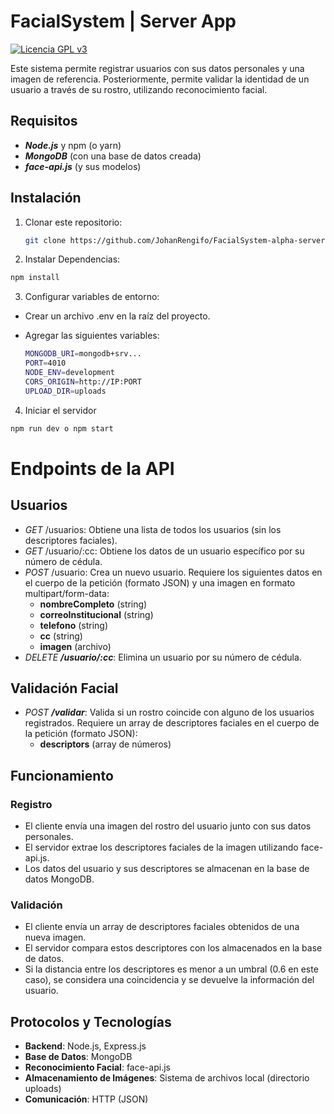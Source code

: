 # FacialSystem | Server App

[![Licencia GPL v3](https://img.shields.io/badge/Licencia-GPL%20v3-blue.svg)](https://www.gnu.org/licenses/gpl-3.0)

Este sistema permite registrar usuarios con sus datos personales y una imagen de referencia. Posteriormente, permite validar la identidad de un usuario a través de su rostro, utilizando reconocimiento facial.

## Requisitos

* ***Node.js*** y npm (o yarn)
* ***MongoDB*** (con una base de datos creada)
* ***face-api.js*** (y sus modelos)

## Instalación

1. Clonar este repositorio:

   ```bash
   git clone https://github.com/JohanRengifo/FacialSystem-alpha-server.git
   ```

2. Instalar Dependencias:

  ```bash
  npm install
  ```

3. Configurar variables de entorno:

* Crear un archivo .env en la raíz del proyecto.
* Agregar las siguientes variables:

  ```bash
  MONGODB_URI=mongodb+srv...
  PORT=4010
  NODE_ENV=development 
  CORS_ORIGIN=http://IP:PORT  
  UPLOAD_DIR=uploads
  ```

4. Iniciar el servidor

  ```bash
  npm run dev o npm start
  ```

# Endpoints de la API

## Usuarios

* *GET* /usuarios: Obtiene una lista de todos los usuarios (sin los descriptores faciales).
* *GET* /usuario/:cc: Obtiene los datos de un usuario específico por su número de cédula.
* *POST* /usuario: Crea un nuevo usuario. Requiere los siguientes datos en el cuerpo de la petición (formato JSON) y una imagen en formato multipart/form-data:
  * **nombreCompleto** (string)
  * **correoInstitucional** (string)
  * **telefono** (string)
  * **cc** (string)
  * **imagen** (archivo)
* *DELETE* ***/usuario/:cc***: Elimina un usuario por su número de cédula.

## Validación Facial

* *POST* ***/validar***: Valida si un rostro coincide con alguno de los usuarios registrados. Requiere un array de descriptores faciales en el cuerpo de la petición (formato JSON):
  * **descriptors** (array de números)

## Funcionamiento

### Registro

* El cliente envía una imagen del rostro del usuario junto con sus datos personales.
* El servidor extrae los descriptores faciales de la imagen utilizando face-api.js.
* Los datos del usuario y sus descriptores se almacenan en la base de datos MongoDB.

### Validación

* El cliente envía un array de descriptores faciales obtenidos de una nueva imagen.
* El servidor compara estos descriptores con los almacenados en la base de datos.
* Si la distancia entre los descriptores es menor a un umbral (0.6 en este caso), se considera una coincidencia y se devuelve la información del usuario.

## Protocolos y Tecnologías

* **Backend**: Node.js, Express.js
* **Base de Datos**: MongoDB
* **Reconocimiento Facial**: face-api.js
* **Almacenamiento de Imágenes**: Sistema de archivos local (directorio uploads)
* **Comunicación**: HTTP (JSON)
